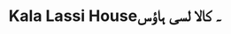 ---
title: "Kala Lassi House۔ کالا لسی ہاؤس"
url: /karachi/kala-lassi-house-khl-lsy-hw-s/
shop: dairy
---